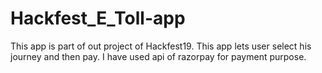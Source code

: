 # Hackfest_E_Toll-app

This app is part of out project of Hackfest19.
This app lets user select his journey and then pay.
I have used api of razorpay for payment purpose.
